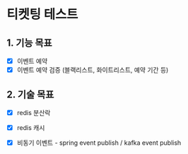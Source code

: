 # 티켓팅 테스트

## 1. 기능 목표
- [x] 이벤트 예약
- [x] 이벤트 예약 검증 (블랙리스트, 화이트리스트, 예약 기간 등)

## 2. 기술 목표
- [x] redis 분산락
- [x] redis 캐시
- [x] 비동기 이벤트 - spring event publish / kafka event publish










